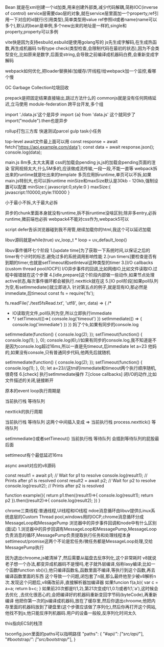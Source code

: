 Bean 就是在xml创建一个id加类,用来创建外部类,减少代码解耦,简称IOC(inverse of control)
service层需要dao层的对象,就在service层里面加一个property,ref引用一下对应的id就行(引用类型),简单类型用value
ref参照id或者name(name可以多个),默认的bean是单例,多个new出来的地址是一样的,single和property,property可以多例

vite快是因为支持esbuild,esbuild是使用golang写的
js先生成字解码,在生成热函数,再生成机器码
ts有type check(类型检查,会限制代码在最初的状态),因为不会类型变化,比如原来是数字,后面变string,会导致之前编译成机器码白费,会重新变成字解码

webpack如何优化,把loader替换掉/加缓存/开线程/给webpack加一个监控,看哪个慢

GC Garbage Collection垃圾回收

prepack是把固定结果直接输出,跳过方法什么的
commonjs就是没有任何网络延迟,立马使用
module-federation 跨平台开发,多个组

import './data.js'这个是异步
import {a} from 'data.js' 这个就同步了
import("module").then也是异步

rollup打包三方库
快速测试parcel
gulp task小任务

top-level await文件最上面可以用
const response = await fetch('https://api.example.com/data');
const data = await response.json();
console.log(data);


main.js 8m多,太大太离谱
css的加载会pending js,js的加载会pending页面的渲染
官网视频太大,什么5M多的,应该做成流传输,一段一段,不能一直等
webpack拆出来的runtime就是吐出来的template
多页应用拆runtime,单页可以不拆,如果main.js特别大,也可以拆runtime
minSize和maxSize默认是30kb - 120kb,强制设置可以配置
minSize:{
javascript:0,style:0
}
maxSize:{
javascript:110000,style:110000
}

小于最小不拆,大于最大必拆

异步的chunk里面本身就没有runtime,拆不拆runtime没啥区别;除非多entry,必拆runtime,微前端也必拆
webpack4不能对css作为,webpack5可以

script defer告诉浏览器碰到我不用管,继续加载你的html,我这个可以延迟加载

libuv源码就是while(true)
uv_loop_t * loop = uv_default_loop()

libuv事件循环七个阶段
1.[update time]为了获取一下系统时间,以保证之后的timer有个计时的标志.避免过多的系统调用影响性能
2.[run timers]要检查是否有到期的timer,也就是setTimeout和setInteval这种类型的timer
3.[I/O callbacks (custom thread pool/IOCP)] I/O异步事件的回调,比如网络IO,比如文件读取IO.过程中报错就在这个步骤
4.[idle,prepare]这个阶段内部做一些动作,如果节点处理active状态,每次事件循环都会被执行.nexttick就在这
5.[IO poll阶段]如果poll队列为空,有setImmediate()就立即进入
针对第五点的例子,就是现有IO,那必然是immediate,后timeout
const fs = require('fs');

fs.readFile('./test5fsRead.txt', 'utf8', (err, data) => {
/*
* IO读取完文件,poll队列为空,所以立即执行immediate
* */
setTimeout(()=>{
    console.log('timeout')
})
setImmediate(() => {
    console.log('immediate')
})
})
妈了个b,如果有同步的console.log

setImmediate(function() {
console.log(2);
});
setTimeout(function() {
console.log(1);
}, 0);
console.log(6);//如果有同步的console.log,我不知道是不是因为console.log超过16ms,所以一直是先timeout,后immediate
let a=23
他妈的,如果没有console,只有普通同步代码,他两先后就随机

setImmediate(function() {
console.log(2);
});
setTimeout(function() {
console.log(1);
}, 0);
let a=23//这tm的immediate和timeout两个执行顺序随机,很奇怪
6.[check] 执行setImmediate操作
7.[close callbacks] 闭I/O的动作,比如文件描述的关闭,链接断开


原本的event loop执行周期是

当前执行栈	等待队列


nexttick的执行周期

当前执行栈	等待队列	这两个中间插入变成   => 当前执行栈	process.nexttick()	等待队列


setImmediate()或者setTimeout()
当前执行栈	等待队列	会插到等待队列的屁股最后面

settimeout有个最低延迟16ms


async await对应的v8源码

const result1 = await p1;  // Wait for p1 to resolve
console.log(result1);       // Prints after p1 is resolved
const result2 = await p2;  // Wait for p2 to resolve
console.log(result2);       // Prints after p2 is resolved

function example(){
return p1.then((result1)=>{
console.log(result1);
return p2
}).then((result2)=>{
console.log(result2);
})
}

chrome三类线程:普通线程,UI线程和IO线程
ndoe消息循环由libuv提供(Linux系统底层的Custom Thread pool,windows用的IOCP,chrome消息循环分成MessageLoop和MessagePump
浏览器中的异步事件回调和node中有什么区别(面试)
1.浏览器中的异步回调有MessageLoop和MessagePump,MessageLoop负责消息的循环,MessagePump负责提取执行任务和处理线程本身
settimeout/promise这两个不论是宏任务/微任务都是MessageLoop处理,交给MessagePump执行

因为退出chroome,js被清掉了,然后需要从磁盘去反序列化,这个非常耗时
v8就说老子想一个办法,都变异成机器码不是慢吗,老子就外层编译,俗称lasy编译;比如一个函数function sb(){},他只编译函数名,函数里面不编译,等执行到这个函数,再去编译函数里面的东西
这个导致一个问题,闭包套了n层,那么最终他至少被v8解析n次.发现这个问题后,v8痛改前非,直接解析器加编译器
如果funcion f(a,b){
var c = a+a;
return b+c;
}
如果前20次都是f(1,2),第21次变成f(1,0.1)或者f(1,'a'),这时候会 去优化 ,去优化很恶心的,会把编译好的机器码重新变回字节码(byteCode),再重新编译
他把你第一次的js编译成机器码,放在了缓存里,然后你退出chroome,他把内存里面的机器码放到了硬盘里(这个步骤应该做了序列化),然后你再打开这个网站,他找不到js,他只能反序列机器码.用户的设备一般般,反序列化时间太久

this指向ECS的栈顶

tsconfig.json里面的paths可以指明路径
"paths": {
"#api/*": ["src/api/*"],
"#bootstrap/*": ["src/bootstrap/*"],
}
